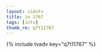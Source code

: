 ```yaml
--- 
layout: sieutv
title: in 1767
tags: [intv]
thumb_re: q7t11767
---
```

{% include tvadv key="q7t11767" %} 
